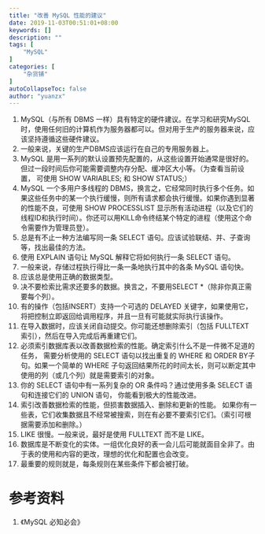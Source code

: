 ```yaml
---
title: "改善 MySQL 性能的建议"
date: 2019-11-03T00:51:01+08:00
keywords: []
description: ""
tags: [
    "MySQL"
]
categories: [
    "杂货铺"
]
autoCollapseToc: false
author: "yuanzx"
---
```


1. MySQL（与所有 DBMS 一样）具有特定的硬件建议。在学习和研究MySQL时，使用任何旧的计算机作为服务器都可以。但对用于生产的服务器来说，应该坚持遵循这些硬件建议。
2. 一般来说，关键的生产DBMS应该运行在自己的专用服务器上。
3. MySQL 是用一系列的默认设置预先配置的，从这些设置开始通常是很好的。但过一段时间后你可能需要调整内存分配、缓冲区大小等。（为查看当前设置， 可使用 SHOW VARIABLES; 和 SHOW STATUS;）
4. MySQL 一个多用户多线程的 DBMS，换言之，它经常同时执行多个任务。如果这些任务中的某一个执行缓慢，则所有请求都会执行缓慢。如果你遇到显著的性能不良，可使用 SHOW PROCESSLIST 显示所有活动进程（以及它们的线程ID和执行时间）。你还可以用KILL命令终结某个特定的进程（使用这个命令需要作为管理员登）。
5. 总是有不止一种方法编写同一条 SELECT 语句。应该试验联结、并、子查询等，找出最佳的方法。
6. 使用 EXPLAIN 语句让 MySQL 解释它将如何执行一条 SELECT 语句。
7. 一般来说，存储过程执行得比一条一条地执行其中的各条 MySQL 语句快。
8. 应该总是使用正确的数据类型。
9. 决不要检索比需求还要多的数据。换言之，不要用SELECT *（除非你真正需要每个列）。
10. 有的操作（包括INSERT）支持一个可选的 DELAYED 关键字，如果使用它，将把控制立即返回给调用程序，并且一旦有可能就实际执行该操作。
11. 在导入数据时，应该关闭自动提交。你可能还想删除索引（包括 FULLTEXT 索引），然后在导入完成后再重建它们。
12. 必须索引数据库表以改善数据检索的性能。确定索引什么不是一件微不足道的任务， 需要分析使用的 SELECT 语句以找出重复的 WHERE 和 ORDER BY子句。如果一个简单的 WHERE 子句返回结果所花的时间太长，则可以断定其中使用的列（或几个列）就是需要索引的对象。
13. 你的 SELECT 语句中有一系列复杂的 OR 条件吗？通过使用多条 SELECT 语句和连接它们的 UNION 语句， 你能看到极大的性能改进。
14. 索引改善数据检索的性能，但损害数据插入、删除和更新的性能。 如果你有一些表，它们收集数据且不经常被搜索，则在有必要不要索引它们。（索引可根据需要添加和删除。）
15. LIKE 很慢。一般来说，最好是使用 FULLTEXT 而不是 LIKE。
16. 数据库是不断变化的实体。一组优化良好的表一会儿后可能就面目全非了。由于表的使用和内容的更改，理想的优化和配置也会改变。
17. 最重要的规则就是，每条规则在某些条件下都会被打破。

# 参考资料

1. 《MySQL 必知必会》